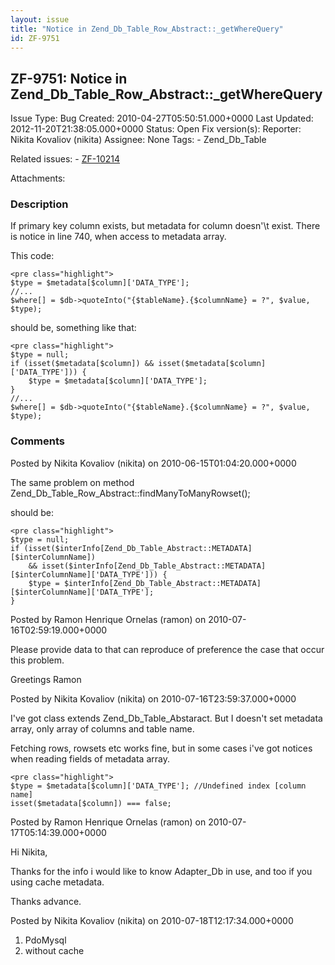 ```yaml
---
layout: issue
title: "Notice in Zend_Db_Table_Row_Abstract::_getWhereQuery"
id: ZF-9751
---
```


ZF-9751: Notice in Zend\_Db\_Table\_Row\_Abstract::\_getWhereQuery
------------------------------------------------------------------

 Issue Type: Bug Created: 2010-04-27T05:50:51.000+0000 Last Updated: 2012-11-20T21:38:05.000+0000 Status: Open Fix version(s): 
 Reporter:  Nikita Kovaliov (nikita)  Assignee:  None  Tags: - Zend\_Db\_Table
 
 Related issues: - [ZF-10214](/issues/browse/ZF-10214)
 
 Attachments: 
### Description

If primary key column exists, but metadata for column doesn'\\t exist. There is notice in line 740, when access to metadata array.

This code:

 
    <pre class="highlight">
    $type = $metadata[$column]['DATA_TYPE'];
    //...
    $where[] = $db->quoteInto("{$tableName}.{$columnName} = ?", $value, $type);


should be, something like that:

 
    <pre class="highlight">
    $type = null;
    if (isset($metadata[$column]) && isset($metadata[$column]['DATA_TYPE'])) {
        $type = $metadata[$column]['DATA_TYPE'];
    }
    //...
    $where[] = $db->quoteInto("{$tableName}.{$columnName} = ?", $value, $type);


 

 

### Comments

Posted by Nikita Kovaliov (nikita) on 2010-06-15T01:04:20.000+0000

The same problem on method Zend\_Db\_Table\_Row\_Abstract::findManyToManyRowset();

should be:

 
    <pre class="highlight">
    $type = null;
    if (isset($interInfo[Zend_Db_Table_Abstract::METADATA][$interColumnName])
        && isset($interInfo[Zend_Db_Table_Abstract::METADATA][$interColumnName]['DATA_TYPE'])) {
        $type = $interInfo[Zend_Db_Table_Abstract::METADATA][$interColumnName]['DATA_TYPE'];
    }


 

 

Posted by Ramon Henrique Ornelas (ramon) on 2010-07-16T02:59:19.000+0000

Please provide data to that can reproduce of preference the case that occur this problem.

Greetings Ramon

 

 

Posted by Nikita Kovaliov (nikita) on 2010-07-16T23:59:37.000+0000

I've got class extends Zend\_Db\_Table\_Abstaract. But I doesn't set metadata array, only array of columns and table name.

Fetching rows, rowsets etc works fine, but in some cases i've got notices when reading fields of metadata array.

 
    <pre class="highlight">
    $type = $metadata[$column]['DATA_TYPE']; //Undefined index [column name]
    isset($metadata[$column]) === false;


 

 

Posted by Ramon Henrique Ornelas (ramon) on 2010-07-17T05:14:39.000+0000

Hi Nikita,

Thanks for the info i would like to know Adapter\_Db in use, and too if you using cache metadata.

Thanks advance.

 

 

Posted by Nikita Kovaliov (nikita) on 2010-07-18T12:17:34.000+0000

1. PdoMysql
2. without cache
 


 